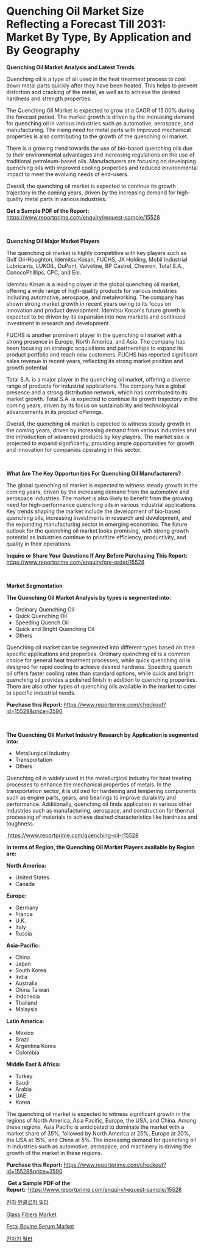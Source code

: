 <p><h1>Quenching Oil Market Size Reflecting a Forecast Till 2031: Market By Type, By Application and By Geography</h1></p><p><strong>Quenching Oil Market Analysis and Latest Trends</strong></p>
<p><p>Quenching oil is a type of oil used in the heat treatment process to cool down metal parts quickly after they have been heated. This helps to prevent distortion and cracking of the metal, as well as to achieve the desired hardness and strength properties.</p><p>The Quenching Oil Market is expected to grow at a CAGR of 15.00% during the forecast period. The market growth is driven by the increasing demand for quenching oil in various industries such as automotive, aerospace, and manufacturing. The rising need for metal parts with improved mechanical properties is also contributing to the growth of the quenching oil market.</p><p>There is a growing trend towards the use of bio-based quenching oils due to their environmental advantages and increasing regulations on the use of traditional petroleum-based oils. Manufacturers are focusing on developing quenching oils with improved cooling properties and reduced environmental impact to meet the evolving needs of end-users.</p><p>Overall, the quenching oil market is expected to continue its growth trajectory in the coming years, driven by the increasing demand for high-quality metal parts in various industries.</p></p>
<p><strong>Get a Sample PDF of the Report:&nbsp;</strong> <a href="https://www.reportprime.com/enquiry/request-sample/15528">https://www.reportprime.com/enquiry/request-sample/15528</a></p>
<p>&nbsp;</p>
<p><strong>Quenching Oil Major Market Players</strong></p>
<p><p>The quenching oil market is highly competitive with key players such as Gulf Oil-Houghton, Idemitsu Kosan, FUCHS, JX Holding, Mobil Industrial Lubricants, LUKOIL, DuPont, Valvoline, BP Castrol, Chevron, Total S.A., ConocoPhillips, CPC, and Eni. </p><p>Idemitsu Kosan is a leading player in the global quenching oil market, offering a wide range of high-quality products for various industries including automotive, aerospace, and metalworking. The company has shown strong market growth in recent years owing to its focus on innovation and product development. Idemitsu Kosan's future growth is expected to be driven by its expansion into new markets and continued investment in research and development.</p><p>FUCHS is another prominent player in the quenching oil market with a strong presence in Europe, North America, and Asia. The company has been focusing on strategic acquisitions and partnerships to expand its product portfolio and reach new customers. FUCHS has reported significant sales revenue in recent years, reflecting its strong market position and growth potential.</p><p>Total S.A. is a major player in the quenching oil market, offering a diverse range of products for industrial applications. The company has a global presence and a strong distribution network, which has contributed to its market growth. Total S.A. is expected to continue its growth trajectory in the coming years, driven by its focus on sustainability and technological advancements in its product offerings.</p><p>Overall, the quenching oil market is expected to witness steady growth in the coming years, driven by increasing demand from various industries and the introduction of advanced products by key players. The market size is projected to expand significantly, providing ample opportunities for growth and innovation for companies operating in this sector.</p></p>
<p>&nbsp;</p>
<p><strong>What Are The Key Opportunities For Quenching Oil Manufacturers?</strong></p>
<p><p>The global quenching oil market is expected to witness steady growth in the coming years, driven by the increasing demand from the automotive and aerospace industries. The market is also likely to benefit from the growing need for high-performance quenching oils in various industrial applications. Key trends shaping the market include the development of bio-based quenching oils, increasing investments in research and development, and the expanding manufacturing sector in emerging economies. The future outlook for the quenching oil market looks promising, with strong growth potential as industries continue to prioritize efficiency, productivity, and quality in their operations.</p></p>
<p><strong>Inquire or Share Your Questions If Any Before Purchasing This Report:</strong> <a href="https://www.reportprime.com/enquiry/pre-order/15528">https://www.reportprime.com/enquiry/pre-order/15528</a></p>
<p>&nbsp;</p>
<p><strong>Market Segmentation</strong></p>
<p><strong>The Quenching Oil Market Analysis by types is segmented into:</strong></p>
<p><ul><li>Ordinary Quenching Oil</li><li>Quick Quenching Oil</li><li>Speeding Quench Oil</li><li>Quick and Bright Quenching Oil</li><li>Others</li></ul></p>
<p><p>Quenching oil market can be segmented into different types based on their specific applications and properties. Ordinary quenching oil is a common choice for general heat treatment processes, while quick quenching oil is designed for rapid cooling to achieve desired hardness. Speeding quench oil offers faster cooling rates than standard options, while quick and bright quenching oil provides a polished finish in addition to quenching properties. There are also other types of quenching oils available in the market to cater to specific industrial needs.</p></p>
<p><strong>Purchase this Report:&nbsp;</strong><a href="https://www.reportprime.com/checkout?id=15528&price=3590">https://www.reportprime.com/checkout?id=15528&price=3590</a></p>
<p>&nbsp;</p>
<p><strong>The Quenching Oil Market Industry Research by Application is segmented into:</strong></p>
<p><ul><li>Metallurgical Industry</li><li>Transportation</li><li>Others</li></ul></p>
<p><p>Quenching oil is widely used in the metallurgical industry for heat treating processes to enhance the mechanical properties of metals. In the transportation sector, it is utilized for hardening and tempering components such as engine parts, gears, and bearings to improve durability and performance. Additionally, quenching oil finds application in various other industries such as manufacturing, aerospace, and construction for thermal processing of materials to achieve desired characteristics like hardness and toughness.</p></p>
<p><a href="https://www.reportprime.com/quenching-oil-r15528">&nbsp;https://www.reportprime.com/quenching-oil-r15528</a></p>
<p><strong>In terms of Region, the Quenching Oil Market Players available by Region are:</strong></p>
<p>
    <p> <strong> North America: </strong>
        <ul>
            <li>United States</li>
            <li>Canada</li>
        </ul>
        </p> 
    <p> <strong> Europe: </strong>
        <ul>
            <li>Germany</li>
            <li>France</li>
            <li>U.K.</li>
            <li>Italy</li>
            <li>Russia</li>
        </ul>
        </p> 
    <p> <strong> Asia-Pacific: </strong>
        <ul>
            <li>China</li>
            <li>Japan</li>
            <li>South Korea</li>
            <li>India</li>
            <li>Australia</li>
            <li>China Taiwan</li>
            <li>Indonesia</li>
            <li>Thailand</li>
            <li>Malaysia</li>
        </ul>
        </p> 
    <p> <strong> Latin America: </strong>
        <ul>
            <li>Mexico</li>
            <li>Brazil</li>
            <li>Argentina Korea</li>
            <li>Colombia</li>
        </ul>
        </p> 
    <p> <strong> Middle East & Africa: </strong>
        <ul>
            <li>Turkey</li>
            <li>Saudi</li>
            <li>Arabia</li>
            <li>UAE</li>
            <li>Korea</li>
        </ul>
    </p>
    </p>
<p><p>The quenching oil market is expected to witness significant growth in the regions of North America, Asia Pacific, Europe, the USA, and China. Among these regions, Asia Pacific is anticipated to dominate the market with a market share of 35%, followed by North America at 25%, Europe at 20%, the USA at 15%, and China at 5%. The increasing demand for quenching oil in industries such as automotive, aerospace, and machinery is driving the growth of the market in these regions.</p></p>
<p><strong>Purchase this Report: </strong><a href="https://www.reportprime.com/checkout?id=15528&price=3590">https://www.reportprime.com/checkout?id=15528&price=3590</a></p>
<p>&nbsp;<strong>Get a Sample PDF of the Report:&nbsp;&nbsp;</strong><a href="https://www.reportprime.com/enquiry/request-sample/15528">https://www.reportprime.com/enquiry/request-sample/15528</a></p>
<p><strong></strong></p>
<p><p><a href="https://github.com/plelbej847484502/Market-Research-Report-List-3/blob/main/7648417123098.md">전자 인클로저 필터</a></p><p><a href="https://github.com/flwellarose/Market-Research-Report-List-1/blob/main/glass-fibers-market.md">Glass Fibers Market</a></p><p><a href="https://github.com/kmtkihkn89/Market-Research-Report-List-1/blob/main/fetal-bovine-serum-market.md">Fetal Bovine Serum Market</a></p><p><a href="https://github.com/AnthonyWratten/Market-Research-Report-List-1/blob/main/1990463123097.md">전자기 필터</a></p></p>